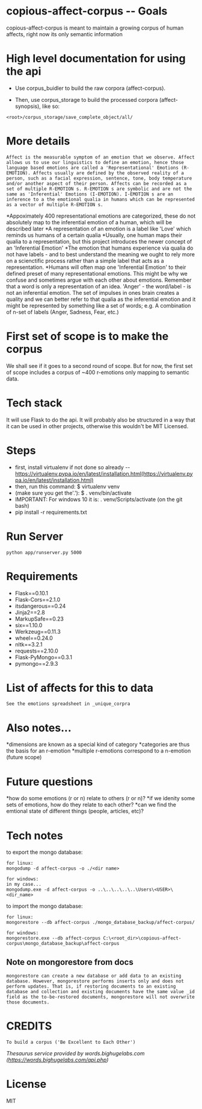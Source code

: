 # copious-affect-corpus -- Goals
copious-affect-corpus is meant to maintain a growing corpus of human affects, right now its only semantic information

# High level documentation for using the api

* Use corpus_buidler to build the raw corpora (affect-corpus).

* Then, use corpus_storage to build the processed corpora (affect-synopsis), like so:

```
<root>/corpus_storage/save_complete_object/all/
```

# More details


```
Affect is the measurable symptom of an emotion that we observe. Affect allows us to use our linguistics to define an emotion, hence those language based emotions are called a 'Representational' Emotions (R-EMOTION). Affects usually are defined by the observed reality of a person, such as a facial expression, sentence, tone, body temperature and/or another aspect of their person. Affects can be recorded as a set of multiple R-EMOTION s. R-EMOTION s are symbolic and are not the same as 'Inferential' Emotions (I-EMOTION). I-EMOTION s are an inference to a the emotional qualia in humans which can be represented as a vector of multiple R-EMOTION s.
```
*Appoximately 400 representational emotions are categorized, these do not absolutely map to the inferential emotion of a human, which will be described later
*A representation of an emotion is a label like 'Love' which reminds us humans of a certain qualia
*Usually, one human maps their qualia to a representation, but this project introduces the newer concept of an 'Inferential Emotion'
*The emotion that humans experience via qualia do not have labels - and to best understand the meaning we ought to rely more on a scienctific process rather than a simple label that acts as a representation.
*Humans will often map one 'Inferential Emotion' to their defined preset of many representational emotions. This might be why we confuse and sometimes argue with each other about emotions. Remember that a word is only a representation of an idea. 'Anger' - the word/label - is not an inferential emotion. The set of impulses in ones brain creates a quality and we can better refer to that qualia as the inferential emotion and it might be represented by something like a set of words; e.g. A combination of n-set of labels (Anger, Sadness, Fear, etc.)


# First set of scope is to make the corpus
We shall see if it goes to a second round of scope. But for now, the first set of scope includes a corpus of ~400 r-emotions only mapping to semantic data.

# Tech stack
It will use Flask to do the api. It will probably also be structured in a way that it can be used in other projects, otherwise this wouldn't be MIT Licensed.

# Steps
* first, install virtualenv if not done so already -- https://virtualenv.pypa.io/en/latest/installation.html(https://virtualenv.pypa.io/en/latest/installation.html)
* then, run this command: $ virtualenv venv
* (make sure you get the'.'): $ . venv/bin/activate
* IMPORTANT: For windows 10 it is: . venv/Scripts/activate (on the git bash)
* pip install -r requirements.txt

# Run Server

```
python app/runserver.py 5000
```

# Requirements

* Flask==0.10.1
* Flask-Cors==2.1.0
* itsdangerous==0.24
* Jinja2==2.8
* MarkupSafe==0.23
* six==1.10.0
* Werkzeug==0.11.3
* wheel==0.24.0
* nltk==3.2.1
* requests==2.10.0
* Flask-PyMongo==0.3.1
* pymongo==2.9.3


# List of affects for this to data
```
See the emotions spreadsheet in _unique_corpra
```

# Also notes...
*dimensions are known as a special kind of category
*categories are thus the basis for an r-emotion
*multiple r-emotions correspond to a n-emotion (future scope)

# Future questions
*how do some emotions (r or n) relate to others (r or n)?
*if we idenity some sets of emotions, how do they relate to each other?
*can we find the emtional state of different things (people, articles, etc)?

# Tech notes
to export the mongo database:
```
for linux:
mongodump -d affect-corpus -o ./<dir name>

for windows:
in my case...
mongodump.exe -d affect-corpus -o ..\..\..\..\..\Users\<USER>\<dir_name>
```
to import the mongo database:

```
for linux:
mongorestore --db affect-corpus ./mongo_database_backup/affect-corpus/

for windows:
mongorestore.exe --db affect-corpus C:\<root_dir>\copious-affect-corpus\mongo_database_backup\affect-corpus
```

## Note on mongorestore from docs

```
mongorestore can create a new database or add data to an existing database. However, mongorestore performs inserts only and does not perform updates. That is, if restoring documents to an existing database and collection and existing documents have the same value _id field as the to-be-restored documents, mongorestore will not overwrite those documents.
```

# CREDITS
```
To build a corpus ('Be Excellent to Each Other')
```

_Thesaurus service provided by words.bighugelabs.com (https://words.bighugelabs.com/api.php)_

# License

MIT
